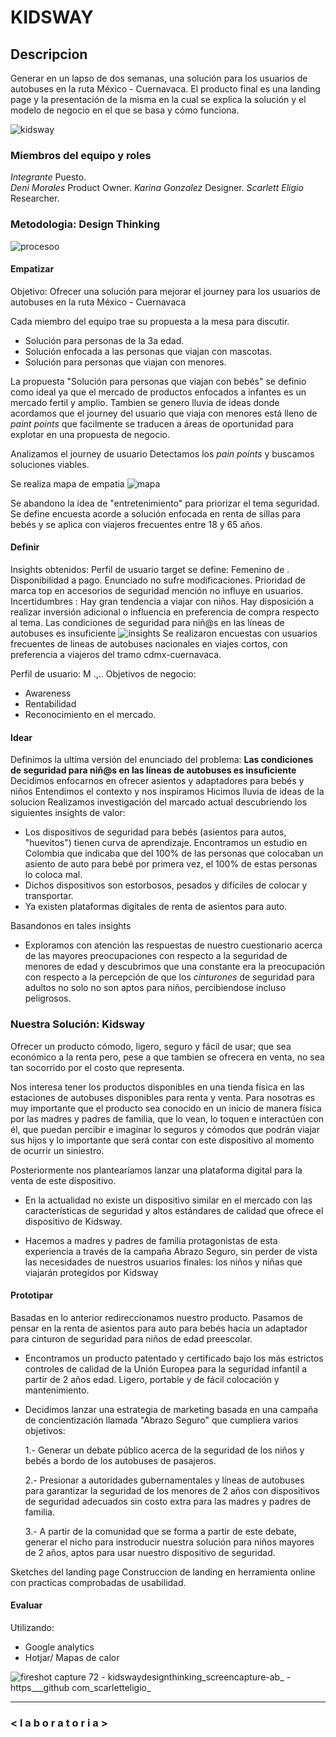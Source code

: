 # KIDSWAY

## Descripcion

Generar en un lapso de dos semanas, una solución para los usuarios de autobuses en la ruta México - Cuernavaca.
El producto final es una landing page y la presentación de la misma en la cual se explica la solución y el modelo de negocio en el que se basa y cómo funciona.

![kidsway](https://user-images.githubusercontent.com/32875483/38586916-4634840e-3ce5-11e8-8120-97162cc2a74a.png)

### Miembros del equipo y roles
*Integrante* Puesto.       
*Deni Morales* Product Owner. 
*Karina Gonzalez*  Designer. 
*Scarlett Eligio*  Researcher.    

### Metodologia: Design Thinking

![procesoo](https://user-images.githubusercontent.com/32875483/38648810-cb27b004-3db8-11e8-9a97-4366067b2b43.png)


#### Empatizar 

Objetivo: Ofrecer una solución para mejorar el journey para los usuarios de autobuses en la ruta México - Cuernavaca

Cada miembro del equipo trae su propuesta a la mesa para discutir.

* Solución para personas de la 3a edad.
* Solución enfocada a las personas que viajan con mascotas.
* Solución para personas que viajan con menores.

La propuesta "Solución para personas que viajan con bebés" se definio como ideal ya que el mercado de productos enfocados a infantes es un mercado fertil y amplio.
Tambien se genero lluvia de ideas donde acordamos que el journey del usuario que viaja con menores está lleno de *paint points* que facilmente se traducen a áreas de oportunidad para explotar en una propuesta de negocio.

Analizamos el journey de usuario 
Detectamos los *pain points* y buscamos soluciones viables. 

Se realiza mapa de empatia
![mapa](https://user-images.githubusercontent.com/32875483/38648924-6e1b4636-3db9-11e8-9b34-297c1cbc9223.png)

Se abandono la idea de "entretenimiento" para priorizar el tema seguridad.
Se define encuesta acorde a solución enfocada en renta de sillas para bebés y se aplica con viajeros frecuentes entre 18 y 65 años.




#### Definir 

Insights obtenidos: 
Perfil de usuario target se define: Femenino de .
Disponibilidad a pago.
Enunciado no sufre modificaciones.
Prioridad de marca top en accesorios de seguridad mención no influye en usuarios.
Incertidumbres : Hay gran tendencia a viajar con niños. Hay disposición a realizar inversión adicional o influencia en preferencia de compra respecto al tema.
Las condiciones de seguridad para niñ@s en las líneas de autobuses es insuficiente
![insights](https://user-images.githubusercontent.com/32875483/38648979-c108652c-3db9-11e8-8863-448a1ef7cfd0.png)
Se realizaron encuestas con usuarios frecuentes de lineas de autobuses nacionales en viajes cortos, con preferencia a viajeros del tramo cdmx-cuernavaca.


Perfil de usuario:
M
.,..
Objetivos de negocio: 
* Awareness
* Rentabilidad
* Reconocimiento en el mercado.



#### Idear 
Definimos la ultima versión del enunciado del problema: **Las condiciones de seguridad para niñ@s en las líneas de autobuses es insuficiente**  
Decidimos enfocarnos en ofrecer asientos y adaptadores para bebés y niños
Entendimos el contexto y nos inspiramos
Hicimos lluvia de ideas de la solucion
Realizamos investigación del marcado actual descubriendo los siguientes insights de valor:
* Los dispositivos de seguridad para bebés (asientos para autos, "huevitos") tienen curva de aprendizaje. Encontramos un estudio en Colombia que indicaba que del 100% de las personas que colocaban un asiento de auto para bebé por primera vez, el 100% de estas personas lo coloca mal.
* Dichos dispositivos son estorbosos, pesados y difíciles de colocar y transportar.
* Ya existen plataformas digitales de renta de asientos para auto.

Basandonos en tales insights

* Exploramos con atención las respuestas de nuestro cuestionario acerca de las mayores preocupaciones con respecto a la seguridad de menores de edad y descubrimos que una constante era la preocupación con respecto a la percepción de que los *cinturones* de seguridad para adultos no solo no son aptos para niños, percibiendose incluso peligrosos.

    
### Nuestra Solución: Kidsway

Ofrecer un producto cómodo, ligero, seguro y fácil de usar; que sea económico a la renta pero, pese a que tambien se ofrecera en venta, no sea tan socorrido por el costo que representa.

Nos interesa tener los productos disponibles en una tienda física en las estaciones de autobuses disponibles para renta y venta. Para nosotras es muy importante que el producto sea conocido en un inicio de manera física por las madres y padres de familia, que lo vean, lo toquen e interactúen con él, que puedan percibir e imaginar lo seguros y cómodos que podrán viajar sus hijos y lo importante que será contar con este dispositivo al momento de ocurrir un siniestro. 

Posteriormente nos plantearíamos lanzar una plataforma digital para la venta de este dispositivo.


* En la actualidad no existe un dispositivo similar en el mercado con las características de seguridad y altos estándares de calidad que ofrece el dispositivo de Kidsway.

* Hacemos a madres y padres de familia protagonistas de esta experiencia a través de la campaña Abrazo Seguro, sin perder de vista las necesidades de nuestros usuarios finales: los niños y niñas que viajarán protegidos por Kidsway



#### Prototipar 
Basadas en lo anterior redireccionamos nuestro producto. Pasamos de pensar en la renta de asientos para auto para bebés hacia un adaptador para cinturon de seguridad para niños de edad preescolar. 

* Encontramos un producto patentado y certificado bajo los más estrictos controles de calidad de la Unión Europea para la seguridad infantil a partir de 2 años edad. Ligero, portable y de fácil colocación y mantenimiento. 

* Decidimos lanzar una estrategia de marketing basada en una campaña de concientización llamada "Abrazo Seguro" que cumpliera varios objetivos:

    1.- Generar un debate público acerca de la seguridad de los niños y bebés a bordo de los autobuses de pasajeros.
    
    2.- Presionar a autoridades gubernamentales y líneas de autobuses para garantizar la seguridad de los menores de 2 años con dispositivos de seguridad adecuados sin costo extra para las madres y padres de familia.
    
    3.- A partir de la comunidad que se forma a partir de este debate, generar el nicho para instroducir nuestra solución para niños mayores de 2 años, aptos para usar nuestro dispositivo de seguridad.

Sketches del landing page
Construccion de landing en herramienta online con practicas comprobadas de usabilidad.

#### Evaluar 
Utilizando:
* Google analytics
* Hotjar/ Mapas de calor

![fireshot capture 72 - kidswaydesignthinking_screencapture-ab_ - https___github com_scarletteligio_](https://user-images.githubusercontent.com/32875483/39557422-0b0b8c46-4e4d-11e8-8ffc-43321ee4a679.png)



********************************************************************************


### < l a b o r a t o r i a >









